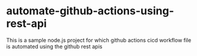 # automate-github-actions-using-rest-api
This is a sample node.js project for which github actions cicd workflow file is automated using the github rest apis
